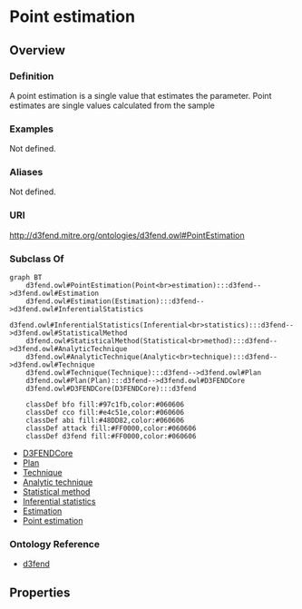 # Point estimation

## Overview

### Definition
A point estimation is a single value that estimates the parameter. Point estimates are single values calculated from the sample

### Examples
Not defined.

### Aliases
Not defined.

### URI
http://d3fend.mitre.org/ontologies/d3fend.owl#PointEstimation

### Subclass Of
```mermaid
graph BT
    d3fend.owl#PointEstimation(Point<br>estimation):::d3fend-->d3fend.owl#Estimation
    d3fend.owl#Estimation(Estimation):::d3fend-->d3fend.owl#InferentialStatistics
    d3fend.owl#InferentialStatistics(Inferential<br>statistics):::d3fend-->d3fend.owl#StatisticalMethod
    d3fend.owl#StatisticalMethod(Statistical<br>method):::d3fend-->d3fend.owl#AnalyticTechnique
    d3fend.owl#AnalyticTechnique(Analytic<br>technique):::d3fend-->d3fend.owl#Technique
    d3fend.owl#Technique(Technique):::d3fend-->d3fend.owl#Plan
    d3fend.owl#Plan(Plan):::d3fend-->d3fend.owl#D3FENDCore
    d3fend.owl#D3FENDCore(D3FENDCore):::d3fend
    
    classDef bfo fill:#97c1fb,color:#060606
    classDef cco fill:#e4c51e,color:#060606
    classDef abi fill:#48DD82,color:#060606
    classDef attack fill:#FF0000,color:#060606
    classDef d3fend fill:#FF0000,color:#060606
```

- [D3FENDCore](/docs/ontology/reference/model/D3FENDCore/D3FENDCore.md)
- [Plan](/docs/ontology/reference/model/D3FENDCore/Plan/Plan.md)
- [Technique](/docs/ontology/reference/model/D3FENDCore/Plan/Technique/Technique.md)
- [Analytic technique](/docs/ontology/reference/model/D3FENDCore/Plan/Technique/Analytic%20technique/Analytic%20technique.md)
- [Statistical method](/docs/ontology/reference/model/D3FENDCore/Plan/Technique/Analytic%20technique/Statistical%20method/Statistical%20method.md)
- [Inferential statistics](/docs/ontology/reference/model/D3FENDCore/Plan/Technique/Analytic%20technique/Statistical%20method/Inferential%20statistics/Inferential%20statistics.md)
- [Estimation](/docs/ontology/reference/model/D3FENDCore/Plan/Technique/Analytic%20technique/Statistical%20method/Inferential%20statistics/Estimation/Estimation.md)
- [Point estimation](/docs/ontology/reference/model/D3FENDCore/Plan/Technique/Analytic%20technique/Statistical%20method/Inferential%20statistics/Estimation/Point%20estimation/Point%20estimation.md)


### Ontology Reference
- [d3fend](http://d3fend.mitre.org/ontologies/d3fend.owl#)

## Properties
